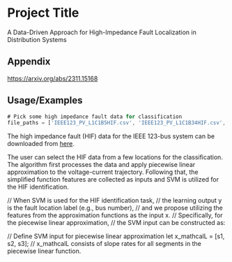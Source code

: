 
# Project Title

A Data-Driven Approach for High-Impedance Fault Localization in Distribution Systems


## Appendix

https://arxiv.org/abs/2311.15168


## Usage/Examples

```javascript
# Pick some high impedance fault data for classification
file_paths = ['IEEE123_PV_L1C1B5HIF.csv', 'IEEE123_PV_L1C1B34HIF.csv', 'IEEE123_PV_L1C1B45HIF.csv']
```

The high impedance fault (HIF) data for the IEEE 123-bus system can be downloaded from [here](https://github.com/yuqingdong0/Transient-Data-for-OEDI/tree/main/Simulation%20Data/IEEE%20123/Faults/High%20Impedance%20Fault). 

The user can select the HIF data from a few locations for the classification. The algorithm first processes the data and apply piecewise linear approximation to the voltage-current trajectory. Following that, the simplified function features are collected as inputs and SVM is utilized for the HIF identification.

// When SVM is used for the HIF identification task, 
// the learning output y is the fault location label (e.g., bus number), 
// and we propose utilizing the features from the approximation functions as the input x. 
// Specifically, for the piecewise linear approximation, 
// the SVM input can be constructed as:

// Define SVM input for piecewise linear approximation
let x_mathcalL = [s1, s2, s3]; // x_mathcalL consists of slope rates for all segments in the piecewise linear function.

